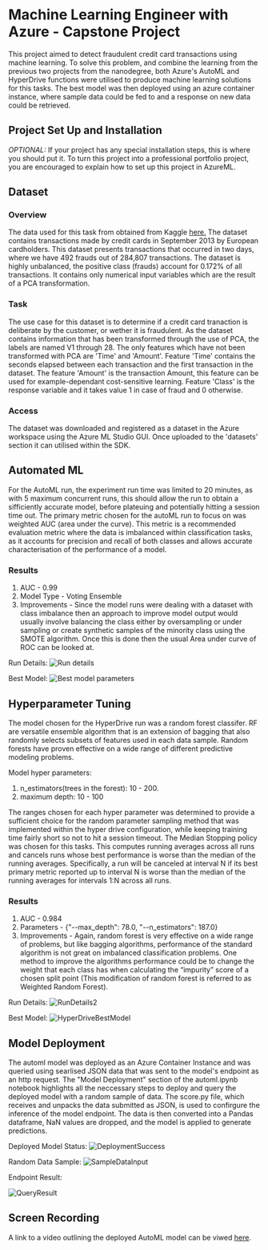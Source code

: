 # Machine Learning Engineer with Azure - Capstone Project

This project aimed to detect fraudulent credit card transactions using machine learning. To solve this problem, and combine the learning from the previous two projects from the nanodegree, both Azure's AutoML and HyperDrive functions were utilised to produce machine learning solutions for this tasks. The best model was then deployed using an azure container instance, where sample data could be fed to and a response on new data could be retrieved. 

## Project Set Up and Installation
*OPTIONAL:* If your project has any special installation steps, this is where you should put it. To turn this project into a professional portfolio project, you are encouraged to explain how to set up this project in AzureML.

## Dataset

### Overview
The data used for this task from obtained from Kaggle [here.](https://www.kaggle.com/datasets/mlg-ulb/creditcardfraud?resource=download) The dataset contains transactions made by credit cards in September 2013 by European cardholders. This dataset presents transactions that occurred in two days, where we have 492 frauds out of 284,807 transactions. The dataset is highly unbalanced, the positive class (frauds) account for 0.172% of all transactions. It contains only numerical input variables which are the result of a PCA transformation.

### Task
The use case for this dataset is to determine if a credit card tranaction is deliberate by the customer, or wether it is fraudulent. As the dataset contains information that has been transformed through the use of PCA, the labels are named V1 through 28. The only features which have not been transformed with PCA are 'Time' and 'Amount'. Feature 'Time' contains the seconds elapsed between each transaction and the first transaction in the dataset. The feature 'Amount' is the transaction Amount, this feature can be used for example-dependant cost-sensitive learning. Feature 'Class' is the response variable and it takes value 1 in case of fraud and 0 otherwise.

### Access
The  dataset was downloaded and registered as a dataset in the Azure workspace using the Azure ML Studio GUI. Once uploaded to the 'datasets' section it can utilised within the SDK.

## Automated ML
For the AutoML run, the experiment run time was limited to 20 minutes, as with 5 maximum concurrent runs, this should allow the run to obtain a sifficiently accurate model, before plateuing and potentially hitting a session time out. The primary metric chosen for the autoML run to focus on was weighted AUC (area under the curve). This metric is a recommended evaluation metric where the data is imbalanced within classification tasks, as it accounts for precision and recall of both classes and allows accurate characterisation of the performance of a model.

### Results
1. AUC - 0.99
2. Model Type - Voting Ensemble
3. Improvements - Since the model runs were dealing with a dataset with class imbalance then an approach to improve model output would usually involve balancing the class either by oversampling or under sampling or create synthetic samples of the minority class using the SMOTE algorithm. Once this is done then the usual Area under curve of ROC can be looked at.

Run Details:
![Run details](https://user-images.githubusercontent.com/56005109/176929906-1e2442ab-b752-4d9a-b59a-1aaadbd9a2cd.PNG)

Best Model:
![Best model parameters](https://user-images.githubusercontent.com/56005109/176930227-c482910e-9497-4d5e-b887-3a10c9c331bf.PNG)

## Hyperparameter Tuning
The model chosen for the HyperDrive run was a random forest classifer. RF are versatile ensemble algorithm that is an extension of bagging that also randomly selects subsets of features used in each data sample. Random forests have proven effective on a wide range of different predictive modeling problems. 

Model hyper parameters:
1. n_estimators(trees in the forest): 10 - 200.
2. maximum depth: 10 - 100

The ranges chosen for each hyper parameter was determined to provide a sufficient choice for the random parameter sampling method that was implemented within the hyper drive configuration, while keeping training time fairly short so not to hit a session timeout. The Median Stopping policy was chosen for this tasks. This computes running averages across all runs and cancels runs whose best performance is worse than the median of the running averages. Specifically, a run will be canceled at interval N if its best primary metric reported up to interval N is worse than the median of the running averages for intervals 1:N across all runs.

### Results
1. AUC - 0.984
2. Parameters - {"--max_depth": 78.0, "--n_estimators": 187.0}
3. Improvements - Again, random forest is very effective on a wide range of problems, but like bagging algorithms, performance of the standard algorithm is not great on imbalanced classification problems. One method to improve the algorithms performance could be to change the weight that each class has when calculating the “impurity” score of a chosen split point (This modification of random forest is referred to as Weighted Random Forest).

Run Details:
![RunDetails2](https://user-images.githubusercontent.com/56005109/176933458-fa484a5b-5e34-4ecf-9043-916b1e07be4c.PNG)

Best Model:
![HyperDriveBestModel](https://user-images.githubusercontent.com/56005109/176933616-c70bbc29-3060-46da-9cff-3383902356de.PNG)

## Model Deployment
The automl model was deployed as an Azure Container Instance and was queried using searlised JSON data that was sent to the model's endpoint as an http request. The "Model Deployment" section of the automl.ipynb notebook highlights all the neccessary steps to deploy and query the deployed model with a random sample of data. The score.py file, which receives and unpacks the data submitted as JSON, is used to confirgure the inference of the model endpoint. The data is then converted into a Pandas dataframe, NaN values are dropped, and the model is applied to generate predictions.

Deployed Model Status:
![DeploymentSuccess](https://user-images.githubusercontent.com/56005109/176935117-5fba4072-52aa-4781-aed9-44f40170bff9.PNG)

Random Data Sample:
![SampleDataInput](https://user-images.githubusercontent.com/56005109/176937363-d2da12df-41e4-4305-9249-1a940ff6579c.PNG)

Endpoint Result:

![QueryResult](https://user-images.githubusercontent.com/56005109/176937436-1acc527c-bccd-43dc-baf0-d2da01149c56.PNG)

## Screen Recording
A link to a video outlining the deployed AutoML model can be viwed [here](https://youtu.be/ixpc4gPBwww).
